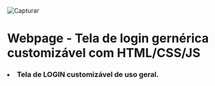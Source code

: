 ![Capturar](https://user-images.githubusercontent.com/45883958/83983855-b54bec00-a8ff-11ea-8f1c-6d88c1d3eeb7.JPG)

<h1>Webpage - Tela de login gernérica customizável com HTML/CSS/JS</h1>


<h3><li>Tela de LOGIN customizável de uso geral.</li></h3>
